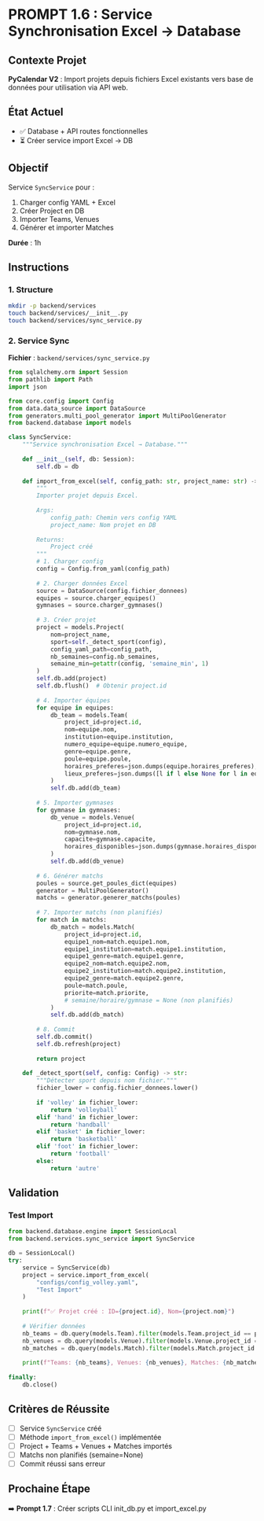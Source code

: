 # PROMPT 1.6 : Service Synchronisation Excel → Database

## Contexte Projet

**PyCalendar V2** : Import projets depuis fichiers Excel existants vers base de données pour utilisation via API web.

## État Actuel

- ✅ Database + API routes fonctionnelles
- ⏳ Créer service import Excel → DB

## Objectif

Service `SyncService` pour :
1. Charger config YAML + Excel
2. Créer Project en DB
3. Importer Teams, Venues
4. Générer et importer Matches

**Durée** : 1h

## Instructions

### 1. Structure

```bash
mkdir -p backend/services
touch backend/services/__init__.py
touch backend/services/sync_service.py
```

### 2. Service Sync

**Fichier** : `backend/services/sync_service.py`

```python
from sqlalchemy.orm import Session
from pathlib import Path
import json

from core.config import Config
from data.data_source import DataSource
from generators.multi_pool_generator import MultiPoolGenerator
from backend.database import models

class SyncService:
    """Service synchronisation Excel → Database."""
    
    def __init__(self, db: Session):
        self.db = db
    
    def import_from_excel(self, config_path: str, project_name: str) -> models.Project:
        """
        Importer projet depuis Excel.
        
        Args:
            config_path: Chemin vers config YAML
            project_name: Nom projet en DB
            
        Returns:
            Project créé
        """
        # 1. Charger config
        config = Config.from_yaml(config_path)
        
        # 2. Charger données Excel
        source = DataSource(config.fichier_donnees)
        equipes = source.charger_equipes()
        gymnases = source.charger_gymnases()
        
        # 3. Créer projet
        project = models.Project(
            nom=project_name,
            sport=self._detect_sport(config),
            config_yaml_path=config_path,
            nb_semaines=config.nb_semaines,
            semaine_min=getattr(config, 'semaine_min', 1)
        )
        self.db.add(project)
        self.db.flush()  # Obtenir project.id
        
        # 4. Importer équipes
        for equipe in equipes:
            db_team = models.Team(
                project_id=project.id,
                nom=equipe.nom,
                institution=equipe.institution,
                numero_equipe=equipe.numero_equipe,
                genre=equipe.genre,
                poule=equipe.poule,
                horaires_preferes=json.dumps(equipe.horaires_preferes),
                lieux_preferes=json.dumps([l if l else None for l in equipe.lieux_preferes])
            )
            self.db.add(db_team)
        
        # 5. Importer gymnases
        for gymnase in gymnases:
            db_venue = models.Venue(
                project_id=project.id,
                nom=gymnase.nom,
                capacite=gymnase.capacite,
                horaires_disponibles=json.dumps(gymnase.horaires_disponibles)
            )
            self.db.add(db_venue)
        
        # 6. Générer matchs
        poules = source.get_poules_dict(equipes)
        generator = MultiPoolGenerator()
        matchs = generator.generer_matchs(poules)
        
        # 7. Importer matchs (non planifiés)
        for match in matchs:
            db_match = models.Match(
                project_id=project.id,
                equipe1_nom=match.equipe1.nom,
                equipe1_institution=match.equipe1.institution,
                equipe1_genre=match.equipe1.genre,
                equipe2_nom=match.equipe2.nom,
                equipe2_institution=match.equipe2.institution,
                equipe2_genre=match.equipe2.genre,
                poule=match.poule,
                priorite=match.priorite,
                # semaine/horaire/gymnase = None (non planifiés)
            )
            self.db.add(db_match)
        
        # 8. Commit
        self.db.commit()
        self.db.refresh(project)
        
        return project
    
    def _detect_sport(self, config: Config) -> str:
        """Détecter sport depuis nom fichier."""
        fichier_lower = config.fichier_donnees.lower()
        
        if 'volley' in fichier_lower:
            return 'volleyball'
        elif 'hand' in fichier_lower:
            return 'handball'
        elif 'basket' in fichier_lower:
            return 'basketball'
        elif 'foot' in fichier_lower:
            return 'football'
        else:
            return 'autre'
```

## Validation

### Test Import

```python
from backend.database.engine import SessionLocal
from backend.services.sync_service import SyncService

db = SessionLocal()
try:
    service = SyncService(db)
    project = service.import_from_excel(
        "configs/config_volley.yaml",
        "Test Import"
    )
    
    print(f"✅ Projet créé : ID={project.id}, Nom={project.nom}")
    
    # Vérifier données
    nb_teams = db.query(models.Team).filter(models.Team.project_id == project.id).count()
    nb_venues = db.query(models.Venue).filter(models.Venue.project_id == project.id).count()
    nb_matches = db.query(models.Match).filter(models.Match.project_id == project.id).count()
    
    print(f"Teams: {nb_teams}, Venues: {nb_venues}, Matches: {nb_matches}")
    
finally:
    db.close()
```

## Critères de Réussite

- [ ] Service `SyncService` créé
- [ ] Méthode `import_from_excel()` implémentée
- [ ] Project + Teams + Venues + Matches importés
- [ ] Matchs non planifiés (semaine=None)
- [ ] Commit réussi sans erreur

## Prochaine Étape

➡️ **Prompt 1.7** : Créer scripts CLI init_db.py et import_excel.py
